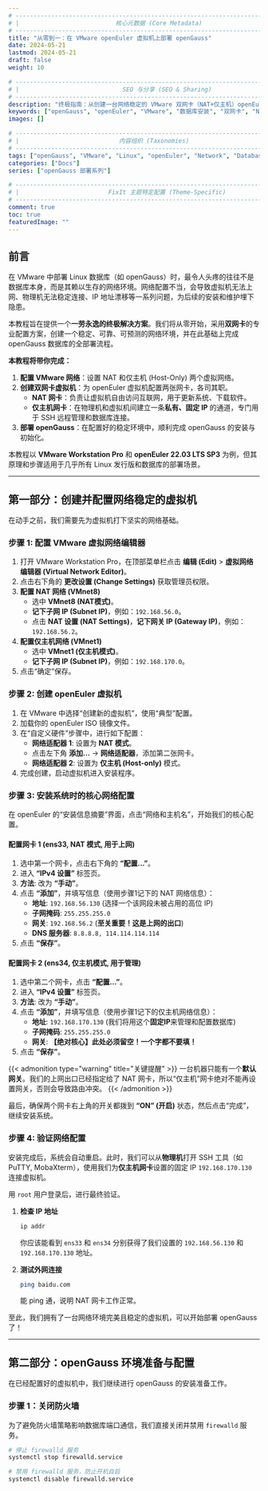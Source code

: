 ```yaml
---
# -------------------------------------------------------------------------------------
# |                           核心元数据 (Core Metadata)                            |
# -------------------------------------------------------------------------------------
title: "从零到一：在 VMware openEuler 虚拟机上部署 openGauss"
date: 2024-05-21
lastmod: 2024-05-21
draft: false
weight: 10

# -------------------------------------------------------------------------------------
# |                             SEO 与分享 (SEO & Sharing)                           |
# -------------------------------------------------------------------------------------
description: "终极指南：从创建一台网络稳定的 VMware 双网卡（NAT+仅主机）openEuler 虚拟机，到完整部署 openGauss 数据库的全过程。解决所有网络配置难题，一劳永逸。"
keywords: ["openGauss", "openEuler", "VMware", "数据库安装", "双网卡", "NAT", "仅主机", "SSH"]
images: []

# -------------------------------------------------------------------------------------
# |                            内容组织 (Taxonomies)                               |
# -------------------------------------------------------------------------------------
tags: ["openGauss", "VMware", "Linux", "openEuler", "Network", "Database", "DevOps"]
categories: ["Docs"]
series: ["openGauss 部署系列"]

# -------------------------------------------------------------------------------------
# |                         FixIt 主题特定配置 (Theme-Specific)                     |
# -------------------------------------------------------------------------------------
comment: true
toc: true
featuredImage: ""
---
```


## 前言

在 VMware 中部署 Linux 数据库（如 openGauss）时，最令人头疼的往往不是数据库本身，而是其赖以生存的网络环境。网络配置不当，会导致虚拟机无法上网、物理机无法稳定连接、IP 地址漂移等一系列问题，为后续的安装和维护埋下隐患。

本教程旨在提供一个**一劳永逸的终极解决方案**。我们将从零开始，采用**双网卡**的专业配置方案，创建一个稳定、可靠、可预测的网络环境，并在此基础上完成 openGauss 数据库的全部署流程。

**本教程将带你完成：**
1.  **配置 VMware 网络**：设置 NAT 和仅主机 (Host-Only) 两个虚拟网络。
2.  **创建双网卡虚拟机**：为 openEuler 虚拟机配置两张网卡，各司其职。
    *   **NAT 网卡**：负责让虚拟机自由访问互联网，用于更新系统、下载软件。
    *   **仅主机网卡**：在物理机和虚拟机间建立一条**私有、固定 IP** 的通道，专门用于 SSH 远程管理和数据库连接。
3.  **部署 openGauss**：在配置好的稳定环境中，顺利完成 openGauss 的安装与初始化。

本教程以 **VMware Workstation Pro** 和 **openEuler 22.03 LTS SP3** 为例，但其原理和步骤适用于几乎所有 Linux 发行版和数据库的部署场景。

---

## 第一部分：创建并配置网络稳定的虚拟机

在动手之前，我们需要先为虚拟机打下坚实的网络基础。

### 步骤 1: 配置 VMware 虚拟网络编辑器

1.  打开 VMware Workstation Pro，在顶部菜单栏点击 **编辑 (Edit)** > **虚拟网络编辑器 (Virtual Network Editor)**。
2.  点击右下角的 **更改设置 (Change Settings)** 获取管理员权限。
3.  **配置 NAT 网络 (VMnet8)**
    *   选中 **VMnet8 (NAT模式)**。
    *   **记下子网 IP (Subnet IP)**，例如：`192.168.56.0`。
    *   点击 **NAT 设置 (NAT Settings)**，**记下网关 IP (Gateway IP)**，例如：`192.168.56.2`。
4.  **配置仅主机网络 (VMnet1)**
    *   选中 **VMnet1 (仅主机模式)**。
    *   **记下子网 IP (Subnet IP)**，例如：`192.168.170.0`。
5.  点击“确定”保存。

### 步骤 2: 创建 openEuler 虚拟机

1.  在 VMware 中选择“创建新的虚拟机”，使用“典型”配置。
2.  加载你的 openEuler ISO 镜像文件。
3.  在“自定义硬件”步骤中，进行如下配置：
    *   **网络适配器 1**: 设置为 **NAT 模式**。
    *   点击左下角 **添加...** -> **网络适配器**，添加第二张网卡。
    *   **网络适配器 2**: 设置为 **仅主机 (Host-only)** 模式。
4.  完成创建，启动虚拟机进入安装程序。

### 步骤 3: 安装系统时的核心网络配置

在 openEuler 的“安装信息摘要”界面，点击“网络和主机名”，开始我们的核心配置。

#### 配置网卡 1 (ens33, NAT 模式, 用于上网)

1.  选中第一个网卡，点击右下角的 **“配置...”**。
2.  进入 **“IPv4 设置”** 标签页。
3.  **方法**: 改为 **“手动”**。
4.  点击 **“添加”**，并填写信息（使用步骤1记下的 NAT 网络信息）：
    *   **地址**: `192.168.56.130` (选择一个该网段未被占用的高位 IP)
    *   **子网掩码**: `255.255.255.0`
    *   **网关**: `192.168.56.2` (**至关重要！这是上网的出口**)
    *   **DNS 服务器**: `8.8.8.8, 114.114.114.114`
5.  点击 **“保存”**。

#### 配置网卡 2 (ens34, 仅主机模式, 用于管理)

1.  选中第二个网卡，点击 **“配置...”**。
2.  进入 **“IPv4 设置”** 标签页。
3.  **方法**: 改为 **“手动”**。
4.  点击 **“添加”**，并填写信息（使用步骤1记下的仅主机网络信息）：
    *   **地址**: `192.168.170.130` (我们将用这个**固定IP**来管理和配置数据库)
    *   **子网掩码**: `255.255.255.0`
    *   **网关**: **【绝对核心】此处必须留空！一个字都不要填！**
5.  点击 **“保存”**。

{{< admonition type="warning" title="关键提醒" >}}
一台机器只能有一个**默认网关**。我们的上网出口已经指定给了 NAT 网卡，所以“仅主机”网卡绝对不能再设置网关，否则会导致路由冲突。
{{< /admonition >}}

最后，确保两个网卡右上角的开关都拨到 **“ON” (开启)** 状态，然后点击“完成”，继续安装系统。

### 步骤 4: 验证网络配置

安装完成后，系统会自动重启。此时，我们可以从**物理机**打开 SSH 工具（如 PuTTY, MobaXterm），使用我们为**仅主机网卡**设置的固定 IP `192.168.170.130` 连接虚拟机。

用 `root` 用户登录后，进行最终验证。

1.  **检查 IP 地址**
    ```bash
    ip addr
    ```
    你应该能看到 `ens33` 和 `ens34` 分别获得了我们设置的 `192.168.56.130` 和 `192.168.170.130` 地址。

2.  **测试外网连接**
    ```bash
    ping baidu.com
    ```
    能 ping 通，说明 NAT 网卡工作正常。

至此，我们拥有了一台网络环境完美且稳定的虚拟机，可以开始部署 openGauss 了！

---

## 第二部分：openGauss 环境准备与配置

在已经配置好的虚拟机中，我们继续进行 openGauss 的安装准备工作。

### 步骤 1：关闭防火墙

为了避免防火墙策略影响数据库端口通信，我们直接关闭并禁用 `firewalld` 服务。

```bash
# 停止 firewalld 服务
systemctl stop firewalld.service

# 禁用 firewalld 服务，防止开机自启
systemctl disable firewalld.service